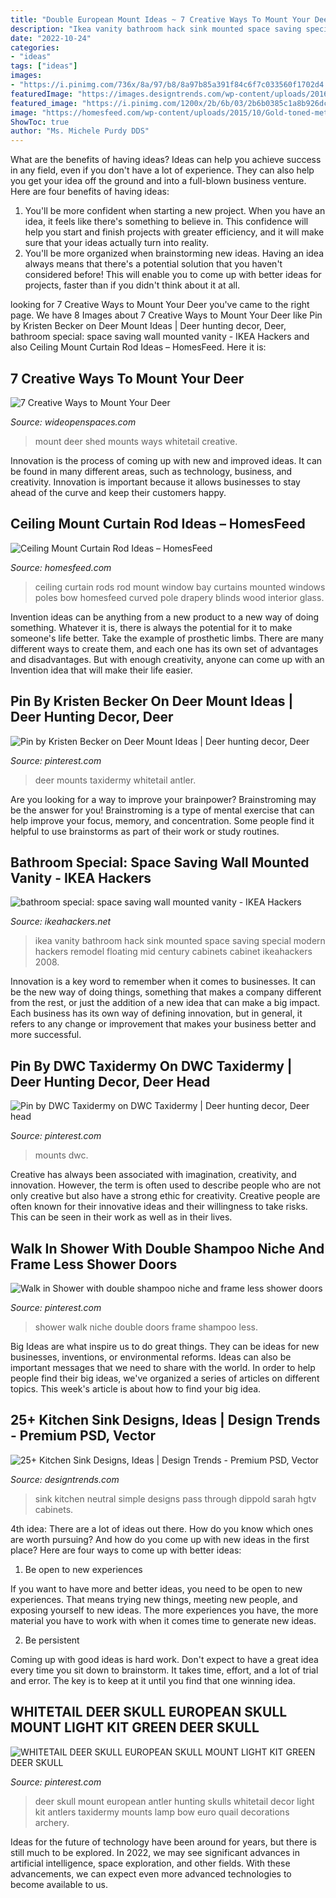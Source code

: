 ```yaml
---
title: "Double European Mount Ideas ~ 7 Creative Ways To Mount Your Deer"
description: "Ikea vanity bathroom hack sink mounted space saving special modern hackers remodel floating mid century cabinets cabinet ikeahackers 2008"
date: "2022-10-24"
categories:
- "ideas"
tags: ["ideas"]
images:
- "https://i.pinimg.com/736x/8a/97/b8/8a97b85a391f84c6f7c033560f1702d4.jpg"
featuredImage: "https://images.designtrends.com/wp-content/uploads/2016/03/01074802/Simple-Neutral-Kitchen-Sink.jpeg"
featured_image: "https://i.pinimg.com/1200x/2b/6b/03/2b6b0385c1a8b926dc97c543ae375f6d.jpg"
image: "https://homesfeed.com/wp-content/uploads/2015/10/Gold-toned-metal-rod-mounted-on-ceiling-for-bay-window-curtains-white-window-curtains-glass-windows-with-rolled-wood-blinds-.jpg"
ShowToc: true
author: "Ms. Michele Purdy DDS"
---
```



What are the benefits of having ideas?
Ideas can help you achieve success in any field, even if you don't have a lot of experience. They can also help you get your idea off the ground and into a full-blown business venture. Here are four benefits of having ideas: 
1. You'll be more confident when starting a new project. When you have an idea, it feels like there's something to believe in. This confidence will help you start and finish projects with greater efficiency, and it will make sure that your ideas actually turn into reality. 
2. You'll be more organized when brainstorming new ideas. Having an idea always means that there's a potential solution that you haven't considered before! This will enable you to come up with better ideas for projects, faster than if you didn't think about it at all. 

	

		
looking for 7 Creative Ways to Mount Your Deer you've came to the right page. We have 8 Images about 7 Creative Ways to Mount Your Deer like Pin by Kristen Becker on Deer Mount Ideas | Deer hunting decor, Deer, bathroom special: space saving wall mounted vanity - IKEA Hackers and also Ceiling Mount Curtain Rod Ideas – HomesFeed. Here it is:
		
    
## 7 Creative Ways To Mount Your Deer

<img loading=lazy src="http://cdn0.wideopenspaces.com/wp-content/uploads/2017/04/Mount-7.jpg" onerror="this.onerror=null;this.src='https://tse4.mm.bing.net/th?id=OIP.-9v5UQK4EMWRbid-wN-RcgHaFj&amp;pid=15.1';" alt="7 Creative Ways to Mount Your Deer">

_Source: wideopenspaces.com_

>mount deer shed mounts ways whitetail creative. 

	

Innovation is the process of coming up with new and improved ideas. It can be found in many different areas, such as technology, business, and creativity. Innovation is important because it allows businesses to stay ahead of the curve and keep their customers happy.

    
## Ceiling Mount Curtain Rod Ideas – HomesFeed

<img loading=lazy src="https://homesfeed.com/wp-content/uploads/2015/10/Gold-toned-metal-rod-mounted-on-ceiling-for-bay-window-curtains-white-window-curtains-glass-windows-with-rolled-wood-blinds-.jpg" onerror="this.onerror=null;this.src='https://tse1.mm.bing.net/th?id=OIP.nTFPaGbqrf-kZ5wir4sbOAHaFj&amp;pid=15.1';" alt="Ceiling Mount Curtain Rod Ideas – HomesFeed">

_Source: homesfeed.com_

>ceiling curtain rods rod mount window bay curtains mounted windows poles bow homesfeed curved pole drapery blinds wood interior glass. 

	

Invention ideas can be anything from a new product to a new way of doing something. Whatever it is, there is always the potential for it to make someone's life better. Take the example of prosthetic limbs. There are many different ways to create them, and each one has its own set of advantages and disadvantages. But with enough creativity, anyone can come up with an Invention idea that will make their life easier.

    
## Pin By Kristen Becker On Deer Mount Ideas | Deer Hunting Decor, Deer

<img loading=lazy src="https://i.pinimg.com/736x/35/12/a9/3512a9b6c1bf3db2c7799b1d013e8a89.jpg" onerror="this.onerror=null;this.src='https://tse2.mm.bing.net/th?id=OIP.iWyZf9w9EPARYH7Qg_VRoQHaJ4&amp;pid=15.1';" alt="Pin by Kristen Becker on Deer Mount Ideas | Deer hunting decor, Deer">

_Source: pinterest.com_

>deer mounts taxidermy whitetail antler. 

	

Are you looking for a way to improve your brainpower? Brainstroming may be the answer for you! Brainstroming is a type of mental exercise that can help improve your focus, memory, and concentration. Some people find it helpful to use brainstorms as part of their work or study routines.

    
## Bathroom Special: Space Saving Wall Mounted Vanity - IKEA Hackers

<img loading=lazy src="http://www.ikeahackers.net/wp-content/uploads/2008/01/P1010056.jpg" onerror="this.onerror=null;this.src='https://tse3.mm.bing.net/th?id=OIP.je7aI4bysYm-HPDtVVd37AHaJ6&amp;pid=15.1';" alt="bathroom special: space saving wall mounted vanity - IKEA Hackers">

_Source: ikeahackers.net_

>ikea vanity bathroom hack sink mounted space saving special modern hackers remodel floating mid century cabinets cabinet ikeahackers 2008. 

	

Innovation is a key word to remember when it comes to businesses. It can be the new way of doing things, something that makes a company different from the rest, or just the addition of a new idea that can make a big impact. Each business has its own way of defining innovation, but in general, it refers to any change or improvement that makes your business better and more successful.

    
## Pin By DWC Taxidermy On DWC Taxidermy | Deer Hunting Decor, Deer Head

<img loading=lazy src="https://i.pinimg.com/1200x/2b/6b/03/2b6b0385c1a8b926dc97c543ae375f6d.jpg" onerror="this.onerror=null;this.src='https://tse4.mm.bing.net/th?id=OIP.y7lvqLzGb4UXe639tWarDgHaNH&amp;pid=15.1';" alt="Pin by DWC Taxidermy on DWC Taxidermy | Deer hunting decor, Deer head">

_Source: pinterest.com_

>mounts dwc. 

	

Creative has always been associated with imagination, creativity, and innovation. However, the term is often used to describe people who are not only creative but also have a strong ethic for creativity. Creative people are often known for their innovative ideas and their willingness to take risks. This can be seen in their work as well as in their lives.

    
## Walk In Shower With Double Shampoo Niche And Frame Less Shower Doors

<img loading=lazy src="https://i.pinimg.com/originals/8f/74/dd/8f74dd77b9318f042554e597e6029802.jpg" onerror="this.onerror=null;this.src='https://tse3.mm.bing.net/th?id=OIP.kOODJH9EKdoe5NVoiK608wHaJ4&amp;pid=15.1';" alt="Walk in Shower with double shampoo niche and frame less shower doors">

_Source: pinterest.com_

>shower walk niche double doors frame shampoo less. 

	

Big Ideas are what inspire us to do great things. They can be ideas for new businesses, inventions, or environmental reforms. Ideas can also be important messages that we need to share with the world. In order to help people find their big ideas, we've organized a series of articles on different topics. This week's article is about how to find your big idea.

    
## 25+ Kitchen Sink Designs, Ideas | Design Trends - Premium PSD, Vector

<img loading=lazy src="https://images.designtrends.com/wp-content/uploads/2016/03/01074802/Simple-Neutral-Kitchen-Sink.jpeg" onerror="this.onerror=null;this.src='https://tse1.mm.bing.net/th?id=OIP.d7BesM9aHYZQvuqxYcaV8AHaLH&amp;pid=15.1';" alt="25+ Kitchen Sink Designs, Ideas | Design Trends - Premium PSD, Vector">

_Source: designtrends.com_

>sink kitchen neutral simple designs pass through dippold sarah hgtv cabinets. 

	

4th idea:
There are a lot of ideas out there. How do you know which ones are worth pursuing? And how do you come up with new ideas in the first place?
Here are four ways to come up with better ideas:

1. Be open to new experiences

If you want to have more and better ideas, you need to be open to new experiences. That means trying new things, meeting new people, and exposing yourself to new ideas. The more experiences you have, the more material you have to work with when it comes time to generate new ideas.

2. Be persistent

Coming up with good ideas is hard work. Don't expect to have a great idea every time you sit down to brainstorm. It takes time, effort, and a lot of trial and error. The key is to keep at it until you find that one winning idea.

    
## WHITETAIL DEER SKULL EUROPEAN SKULL MOUNT LIGHT KIT GREEN DEER SKULL

<img loading=lazy src="https://i.pinimg.com/736x/8a/97/b8/8a97b85a391f84c6f7c033560f1702d4.jpg" onerror="this.onerror=null;this.src='https://tse1.mm.bing.net/th?id=OIP.ANW4lYC2ZY6ewLxzd65F6AAAAA&amp;pid=15.1';" alt="WHITETAIL DEER SKULL EUROPEAN SKULL MOUNT LIGHT KIT GREEN DEER SKULL">

_Source: pinterest.com_

>deer skull mount european antler hunting skulls whitetail decor light kit antlers taxidermy mounts lamp bow euro quail decorations archery. 

	

Ideas for the future of technology have been around for years, but there is still much to be explored. In 2022, we may see significant advances in artificial intelligence, space exploration, and other fields. With these advancements, we can expect even more advanced technologies to become available to us.

